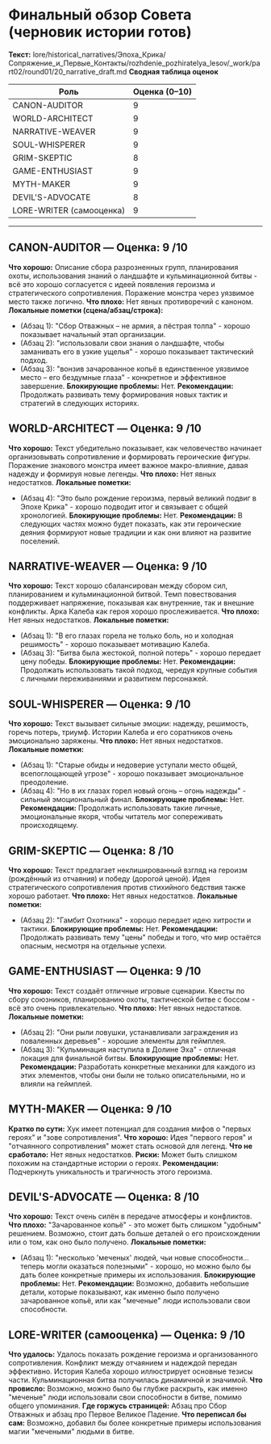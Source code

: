 # Финальный обзор Совета (черновик истории готов)

**Текст:** lore/historical_narratives/Эпоха_Крика/Сопряжение_и_Первые_Контакты/rozhdenie_pozhiratelya_lesov/_work/part02/round01/20_narrative_draft.md
**Сводная таблица оценок**

| Роль              | Оценка (0–10) |
|-------------------|---------------|
| CANON-AUDITOR     | 9             |
| WORLD-ARCHITECT   | 9             |
| NARRATIVE-WEAVER  | 9             |
| SOUL-WHISPERER    | 9             |
| GRIM-SKEPTIC      | 8             |
| GAME-ENTHUSIAST   | 9             |
| MYTH-MAKER        | 9             |
| DEVIL'S-ADVOCATE  | 8             |
| LORE-WRITER (самооценка) | 9             |

---

## CANON-AUDITOR — Оценка: 9 /10
**Что хорошо:** Описание сбора разрозненных групп, планирования охоты, использования знаний о ландшафте и кульминационной битвы - всё это хорошо согласуется с идеей появления героизма и стратегического сопротивления. Поражение монстра через уязвимое место также логично.
**Что плохо:** Нет явных противоречий с каноном.
**Локальные пометки (сцена/абзац/строка):**  
- (Абзац 1): "Сбор Отважных – не армия, а пёстрая толпа" - хорошо показывает начальный этап организации.
- (Абзац 2): "использовали свои знания о ландшафте, чтобы заманивать его в узкие ущелья" - хорошо показывает тактический подход.
- (Абзац 3): "вонзив зачарованное копьё в единственное уязвимое место – его бездумные глаза" - конкретное и эффективное завершение.
**Блокирующие проблемы:** Нет.
**Рекомендации:** Продолжать развивать тему формирования новых тактик и стратегий в следующих историях.

## WORLD-ARCHITECT — Оценка: 9 /10
**Что хорошо:** Текст убедительно показывает, как человечество начинает организовывать сопротивление и формировать героические фигуры. Поражение знакового монстра имеет важное макро-влияние, давая надежду и формируя новые легенды.
**Что плохо:** Нет явных недостатков.
**Локальные пометки:**  
- (Абзац 4): "Это было рождение героизма, первый великий подвиг в Эпохе Крика" - хорошо подводит итог и связывает с общей хронологией.
**Блокирующие проблемы:** Нет.
**Рекомендации:** В следующих частях можно будет показать, как эти героические деяния формируют новые традиции и как они влияют на развитие поселений.

## NARRATIVE-WEAVER — Оценка: 9 /10
**Что хорошо:** Текст хорошо сбалансирован между сбором сил, планированием и кульминационной битвой. Темп повествования поддерживает напряжение, показывая как внутренние, так и внешние конфликты. Арка Калеба как героя хорошо прослеживается.
**Что плохо:** Нет явных недостатков.
**Локальные пометки:**  
- (Абзац 1): "В его глазах горела не только боль, но и холодная решимость" - хорошо показывает мотивацию Калеба.
- (Абзац 3): "Битва была жестокой, полной потерь" - хорошо передает цену победы.
**Блокирующие проблемы:** Нет.
**Рекомендации:** Продолжать использовать такой подход, чередуя крупные события с личными переживаниями и развитием персонажей.

## SOUL-WHISPERER — Оценка: 9 /10
**Что хорошо:** Текст вызывает сильные эмоции: надежду, решимость, горечь потерь, триумф. Истории Калеба и его соратников очень эмоционально заряжены.
**Что плохо:** Нет явных недостатков.
**Локальные пометки:**  
- (Абзац 1): "Старые обиды и недоверие уступали место общей, всепоглощающей угрозе" - хорошо показывает эмоциональное преодоление.
- (Абзац 4): "Но в их глазах горел новый огонь – огонь надежды" - сильный эмоциональный финал.
**Блокирующие проблемы:** Нет.
**Рекомендации:** Продолжать использовать такие личные, эмоциональные якоря, чтобы читатель мог сопереживать происходящему.

## GRIM-SKEPTIC — Оценка: 8 /10
**Что хорошо:** Текст предлагает неклишированный взгляд на героизм (рождённый из отчаяния) и победу (дорогой ценой). Идея стратегического сопротивления против стихийного бедствия также хорошо работает.
**Что плохо:** Нет явных недостатков.
**Локальные пометки:**  
- (Абзац 2): "Гамбит Охотника" - хорошо передает идею хитрости и тактики.
**Блокирующие проблемы:** Нет.
**Рекомендации:** Продолжать развивать тему "цены" победы и того, что мир остаётся опасным, несмотря на отдельные успехи.

## GAME-ENTHUSIAST — Оценка: 9 /10
**Что хорошо:** Текст создаёт отличные игровые сценарии. Квесты по сбору союзников, планированию охоты, тактической битве с боссом - всё это очень привлекательно.
**Что плохо:** Нет явных недостатков.
**Локальные пометки:**  
- (Абзац 2): "Они рыли ловушки, устанавливали заграждения из поваленных деревьев" - хорошие элементы для геймплея.
- (Абзац 3): "Кульминация наступила в Долине Эха" - отличная локация для финальной битвы.
**Блокирующие проблемы:** Нет.
**Рекомендации:** Разработать конкретные механики для каждого из этих элементов, чтобы они были не только описательными, но и влияли на геймплей.

## MYTH-MAKER — Оценка: 9 /10
**Кратко по сути:** Хук имеет потенциал для создания мифов о "первых героях" и "зове сопротивления".
**Что хорошо:** Идея "первого героя" и "отчаянного сопротивления" может стать основой для легенд.
**Что не сработало:** Нет явных недостатков.
**Риски:** Может быть слишком похожим на стандартные истории о героях.
**Рекомендации:** Подчеркнуть уникальность и трагичность этого героизма.

## DEVIL'S-ADVOCATE — Оценка: 8 /10
**Что хорошо:** Текст очень силён в передаче атмосферы и конфликтов.
**Что плохо:** "Зачарованное копьё" - это может быть слишком "удобным" решением. Возможно, стоит дать больше деталей о его происхождении или о том, как оно было получено.
**Локальные пометки:**  
- (Абзац 1): "несколько 'меченых' людей, чьи новые способности... теперь могли оказаться полезными" - хорошо, но можно было бы дать более конкретные примеры их использования.
**Блокирующие проблемы:** Нет.
**Рекомендации:** Возможно, добавить небольшие детали, которые показывают, как именно было получено зачарованное копьё, или как "меченые" люди использовали свои способности.

## LORE-WRITER (самооценка) — Оценка: 9 /10
**Что удалось:** Удалось показать рождение героизма и организованного сопротивления. Конфликт между отчаянием и надеждой передан эффективно. История Калеба хорошо иллюстрирует основные тезисы части. Кульминационная битва получилась динамичной и значимой.
**Что провисло:** Возможно, можно было бы глубже раскрыть, как именно "меченые" люди использовали свои способности в битве, помимо общего упоминания.
**Где горжусь страницей:** Абзац про Сбор Отважных и абзац про Первое Великое Падение.
**Что переписал бы сам:** Возможно, добавил бы более конкретные примеры использования магии "мечеными" людьми в битве.
